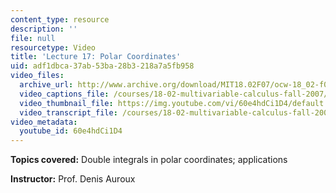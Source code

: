```yaml
---
content_type: resource
description: ''
file: null
resourcetype: Video
title: 'Lecture 17: Polar Coordinates'
uid: adf1dbca-37ab-53ba-28b3-218a7a5fb958
video_files:
  archive_url: http://www.archive.org/download/MIT18.02F07/ocw-18_02-f07-lec17_300k.mp4
  video_captions_file: /courses/18-02-multivariable-calculus-fall-2007/fdbfb4da0ac25c67b184435b75a76c9b_60e4hdCi1D4.vtt
  video_thumbnail_file: https://img.youtube.com/vi/60e4hdCi1D4/default.jpg
  video_transcript_file: /courses/18-02-multivariable-calculus-fall-2007/d121837a21b59e800e738135b8597a36_60e4hdCi1D4.pdf
video_metadata:
  youtube_id: 60e4hdCi1D4
---
```


**Topics covered:** Double integrals in polar coordinates; applications

**Instructor:** Prof. Denis Auroux